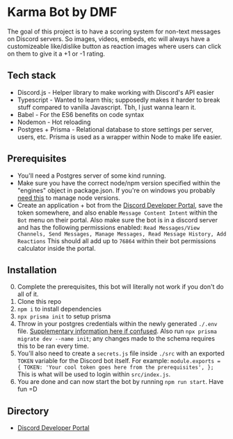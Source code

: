 # Karma Bot by DMF

The goal of this project is to have a scoring system for non-text messages on Discord servers. So images, videos, embeds, etc will always have a customizeable like/dislike button as reaction images where users can click on them to give it a +1 or -1 rating. 

## Tech stack

- Discord.js - Helper library to make working with Discord's API easier
- Typescript - Wanted to learn this; supposedly makes it harder to break stuff compared to vanilla Javascript. Tbh, I just wanna learn it.
- Babel - For the ES6 benefits on code syntax
- Nodemon - Hot reloading
- Postgres + Prisma - Relational database to store settings per server, users, etc. Prisma is used as a wrapper within Node to make life easier.

## Prerequisites

- You'll need a Postgres server of some kind running.
- Make sure you have the correct node/npm version specified within the "engines" object in package.json. If you're on windows you probably [need this](https://github.com/coreybutler/nvm-windows) to manage node versions.
- Create an application + bot from the [Discord Developer Portal](https://discord.com/developers/applications), save the token somewhere, and also enable `Message Content Intent` within the `Bot` menu on their portal. Also make sure the bot is in a discord server and has the following permissions enabled: 
`
Read Messages/View Channels,
Send Messages,
Manage Messages,
Read Message History,
Add Reactions
`
This should all add up to `76864` within their bot permissions calculator inside the portal. 

## Installation

0. Complete the prerequisites, this bot will literally not work if you don't do all of it.
1. Clone this repo
2. `npm i` to install dependencies
3. `npx prisma init` to setup prisma
4. Throw in your postgres credentials within the newly generated `./.env` file. [Supplementary information here if confused](https://www.prisma.io/docs/getting-started/setup-prisma/start-from-scratch/relational-databases/connect-your-database-typescript-postgresql). Also run `npx prisma migrate dev --name init`; any changes made to the schema requires this to be ran every time.
5. You'll also need to create a `secrets.js` file inside `./src` with an exported `TOKEN` variable for the Discord bot itself. For example: `module.exports = {
	TOKEN: 'Your cool token goes here from the prerequisites',
};`
   This is what will be used to login within `src/index.js`.
6. You are done and can now start the bot by running `npm run start`. Have fun =D

## Directory

- [Discord Developer Portal](https://discord.com/developers/applications)
